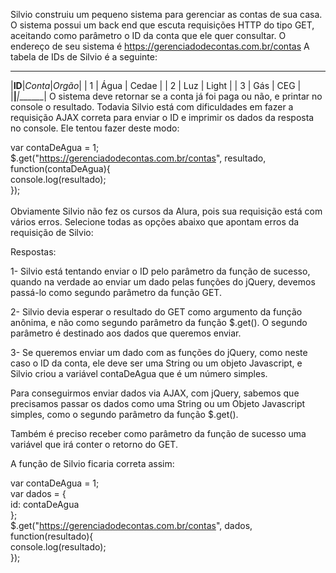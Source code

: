 Silvio construiu um pequeno sistema para gerenciar as contas de sua casa. O sistema possui um back end que escuta requisições HTTP do tipo GET, aceitando como parâmetro o ID da conta que ele quer consultar. O endereço de seu sistema é https://gerenciadodecontas.com.br/contas A tabela de IDs de Silvio é a seguinte:

 ______________________
|__ID__|_Conta_|_Orgão_|
|  1   | Água  | Cedae |
|  2   | Luz   | Light |
|  3   | Gás   |  CEG  |
|______|_______|_______|
O sistema deve retornar se a conta já foi paga ou não, e printar no console o resultado. Todavia Silvio está com dificuldades em fazer a requisição AJAX correta para enviar o ID e imprimir os dados da resposta no console. Ele tentou fazer deste modo:

var contaDeAgua = 1;<br>
$.get("https://gerenciadodecontas.com.br/contas", resultado, function(contaDeAgua){<br>
    console.log(resultado);<br>
});<br><br>
Obviamente Silvio não fez os cursos da Alura, pois sua requisição está com vários erros. Selecione todas as opções abaixo que apontam erros da requisição de Silvio:

Respostas:

1- Silvio está tentando enviar o ID pelo parâmetro da função de sucesso, quando na verdade ao enviar um dado pelas funções do jQuery, devemos passá-lo como segundo parâmetro da função GET.

2- Silvio devia esperar o resultado do GET como argumento da função anônima, e não como segundo parâmetro da função $.get(). O segundo parâmetro é destinado aos dados que queremos enviar.

3- Se queremos enviar um dado com as funções do jQuery, como neste caso o ID da conta, ele deve ser uma String ou um objeto Javascript, e Silvio criou a variável contaDeAgua que é um número simples.

Para conseguirmos enviar dados via AJAX, com jQuery, sabemos que precisamos passar os dados como uma String ou um Objeto Javascript simples, como o segundo parâmetro da função $.get().

Também é preciso receber como parâmetro da função de sucesso uma variável que irá conter o retorno do GET.

A função de Silvio ficaria correta assim:

var contaDeAgua = 1;<br>
var dados = {<br>
    id: contaDeAgua<br>
};<br>
$.get("https://gerenciadodecontas.com.br/contas", dados, function(resultado){<br>
    console.log(resultado);<br>
});<br>